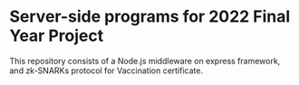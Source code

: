 # Server-side programs for 2022 Final Year Project

This repository consists of a Node.js middleware on express framework, and zk-SNARKs protocol for Vaccination certificate.
